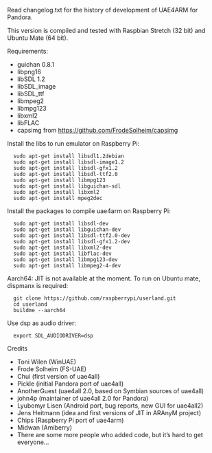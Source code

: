 Read changelog.txt for the history of development of UAE4ARM for Pandora. 

This version is compiled and tested with Raspbian Stretch (32 bit) and Ubuntu Mate (64 bit).

Requirements:
 - guichan 0.8.1
 - libpng16
 - libSDL 1.2
 - libSDL_image
 - libSDL_ttf
 - libmpeg2
 - libmpg123
 - libxml2
 - libFLAC
 - capsimg from https://github.com/FrodeSolheim/capsimg

Install the libs to run emulator on Raspberry Pi:

      sudo apt-get install libsdl1.2debian
      sudo apt-get install libsdl-image1.2
      sudo apt-get install libsdl-gfx1.2
      sudo apt-get install libsdl-ttf2.0
      sudo apt-get install libmpg123
      sudo apt-get install libguichan-sdl
      sudo apt-get install libxml2
      sudo apt-get install mpeg2dec

Install the packages to compile uae4arm on Raspberry Pi:

      sudo apt-get install libsdl-dev
      sudo apt-get install libguichan-dev
      sudo apt-get install libsdl-ttf2.0-dev
      sudo apt-get install libsdl-gfx1.2-dev
      sudo apt-get install libxml2-dev
      sudo apt-get install libflac-dev
      sudo apt-get install libmpg123-dev
      sudo apt-get install libmpeg2-4-dev

Aarch64:
JIT is not available at the moment.
To run on Ubuntu mate, dispmanx is required:

      git clone https://github.com/raspberrypi/userland.git
      cd userland
      buildme --aarch64

Use dsp as audio driver:

      export SDL_AUDIODRIVER=dsp


Credits
 - Toni Wilen (WinUAE)
 - Frode Solheim (FS-UAE)
 - Chui (first version of uae4all)
 - Pickle (initial Pandora port of uae4all)
 - AnotherGuest (uae4all 2.0, based on Symbian sources of uae4all)
 - john4p (maintainer of uae4all 2.0 for Pandora)
 - Lyubomyr Lisen (Android port, bug reports, new GUI for uae4all2)
 - Jens Heitmann (idea and first versions of JIT in ARAnyM project)
 - Chips (Raspberry Pi port of uae4arm)
 - Midwan (Amiberry)
 - There are some more people who added code, but it’s hard to get everyone…
 
